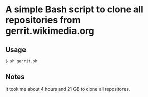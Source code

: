 # A simple Bash script to clone all repositories from gerrit.wikimedia.org

## Usage

    $ sh gerrit.sh

## Notes

It took me about 4 hours and 21 GB to clone all repositores.
